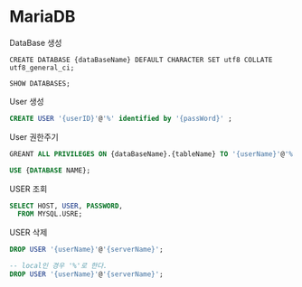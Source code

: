 # MariaDB

DataBase 생성
```MYSQL
CREATE DATABASE {dataBaseName} DEFAULT CHARACTER SET utf8 COLLATE utf8_general_ci;

SHOW DATABASES;
```

User 생성
```SQL
CREATE USER '{userID}'@'%' identified by '{passWord}' ;
```

User 권한주기
```SQL
GREANT ALL PRIVILEGES ON {dataBaseName}.{tableName} TO '{userName}'@'%'; 

USE {DATABASE NAME};
```

USER 조회
```SQL
SELECT HOST, USER, PASSWORD, 
  FROM MYSQL.USRE;
```

USER 삭제
```SQL
DROP USER '{userName}'@'{serverName}';

-- local인 경우 '%'로 한다.
DROP USER '{userName}'@'{serverName}';
```